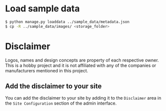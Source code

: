 # Load sample data

```bash
$ python manage.py loaddata ../sample_data/metadata.json
$ cp -R ../sample_data/images/ <storage_folder>
```

# Disclaimer

Logos, names and design concepts are property of each respective owner.
This is a hobby project and it is not affiliated with any of the companies
or manufacturers mentioned in this project.

## Add the disclaimer to your site

You can add the disclaimer to your site by adding it to the `Disclaimer` area
in the `Site Configuration` section of the admin interface.
